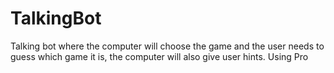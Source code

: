 # TalkingBot
Talking bot where the computer will choose the game and the user needs to guess which game it is, the computer will also give user hints. Using Pro
